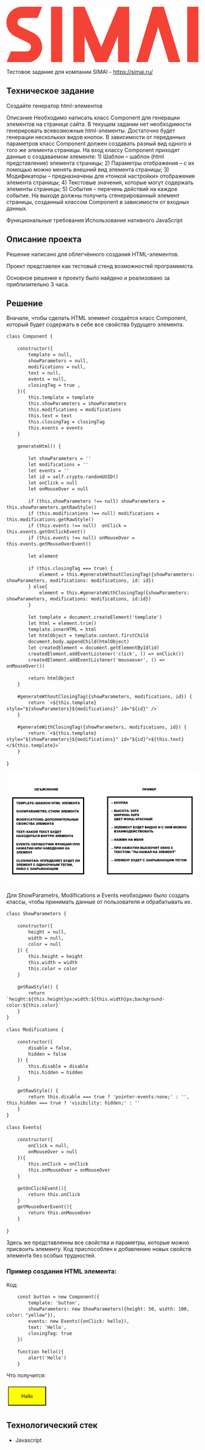 ![image](./public/site_logo.svg)

Тестовое задание для компании SIMAI - https://simai.ru/

## Техническое задание
Создайте генератор html-элементов

Описание
Необходимо написать класс Component для генерации элементов на странице сайта. В текущем задании нет необходимости генерировать всевозможные html-элементы. Достаточно будет генерации нескольких видов кнопок. 
В зависимости от переданных параметров класс Component должен создавать разный вид одного и того же элемента страницы.
На вход классу Component приходят данные о создаваемом элементе:
    1) Шаблон – шаблон (html представление) элемента страницы;
    2) Параметры отображения – с их помощью можно менять внешний вид элемента страницы;
    3) Модификаторы – предназначены для «тонкой настройки» отображения элемента страницы;
    4) Текстовые значения, которые могут содержать элементы страницы;
    5) События – перечень действий на каждое событие.
На выходе должны получить сгенерированный элемент страницы, созданный классом Component в зависимости от входных данных.

Функциональные требования
Использование нативного JavaScript

## Описание проекта
Решение написано для облегчённого создания HTML-элементов.

Проект представлен как тестовый стенд возможностей программиста.

Основное решение к проекту было найдено и реализовано за приблизительно 3 часа.

## Решение
Вначале, чтобы сделать HTML элемент создаётся класс Component, который будет содержать в себе все свойства будущего элемента.

```JS
class Component {

    constructor({
        template = null,
        showParameters = null,
        modifications = null,
        text = null,
        events = null,
        closingTag = true ,
    }){
        this.template = template
        this.showParameters = showParameters
        this.modifications = modifications
        this.text = text
        this.closingTag = closingTag
        this.events = events
    }

    generateHtml() {

        let showParameters = ''
        let modifications = ''
        let events = ''
        let id = self.crypto.randomUUID()
        let onClick = null
        let onMouseOver = null

        if (this.showParameters !== null) showParameters = this.showParameters.getRawStyle()
        if (this.modifications !== null) modifications = this.modifications.getRawStyle()
        if (this.events !== null)  onClick = this.events.getOnClickEvent()
        if (this.events !== null) onMouseOver = this.events.getMouseOverEvent()

        let element

        if (this.closingTag === true) {
            element = this.#generateWthoutClosingTag({showParameters: showParameters, modifications: modifications, id: id})
        } else{
            element = this.#generateWithClosingTag({showParameters: showParameters, modifications: modifications, id:id})
        }

        let template = document.createElement('template')
        let html = element.trim()
        template.innerHTML = html
        let htmlObject = template.content.firstChild        
        document.body.appendChild(htmlObject)
        let createdElement = document.getElementById(id)
        createdElement.addEventListener('click', () => onClick()) 
        createdElement.addEventListener('mouseover', () => onMouseOver()) 

        return htmlObject
    }

    #generateWthoutClosingTag({showParameters, modifications, id}) {
        return `<${this.template} style="${showParameters}${modifications}" id="${id}" />`
    }

    #generateWithClosingTag({showParameters, modifications, id}) {
        return `<${this.template} style="${showParameters}${modifications}" id="${id}">${this.text}</${this.template}>`
    }
    
}
```

![image](./public/example.png)


Для ShowParametrs, Modifications и Events необходимо было создать классы, чтобы принимать данные от пользователя и обрабатывать их.

```JS
class ShowParameters {

    constructor({
        height = null,
        width = null,
        color = null
    }) {
        this.height = height
        this.width = width
        this.color = color
    }

    getRawStyle() {
        return `height:${this.height}px;width:${this.width}px;background-color:${this.color}`
    }
}

class Modifications {

    constructor({
        disable = false,
        hidden = false
    }) {
        this.disable = disable
        this.hidden = hidden
    }

    getRawStyle() {
        return this.disable === true ? 'pointer-events:none;' : '', this.hidden === true ? 'visibility: hidden;' : ''
    }
}

class Events{ 
 
    constructor({ 
        onClick = null,
        onMouseOver = null
    }){ 
        this.onClick = onClick
        this.onMouseOver = onMouseOver  
    } 
 
    getOnClickEvent(){ 
        return this.onClick
    }
    getMouseOverEvent(){
        return this.onMouseOver
    } 
 
} 
```

Здесь же представленны все свойства и параметры, которые можно присвоить элементу. Код приспособлен к добавлению новых свойств элемента без особых трудностей.

### Пример создания HTML элемента:

Код:

```JS
    const button = new Component({
        template: 'button',
        showParameters: new ShowParameters({height: 50, width: 100, color: "yellow"}),
        events: new Events({onClick: hello}),
        text: 'Hello',
        closingTag: true
    })

    function hello(){
        alert('Hello')
    }
```

Что получится:

![image](./public/Screenshot_1.png)

## Технологический стек
- Javascript

